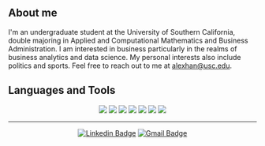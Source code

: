 ## About me

I'm an undergraduate student at the University of Southern California, double majoring in Applied and Computational Mathematics and Business Administration. I am interested in business particularly in the realms of business analytics and data science. My personal interests also include politics and sports. Feel free to reach out to me at alexhan@usc.edu.

## Languages and Tools
  <div align=center>
	  
![](https://img.shields.io/badge/C%2B%2B-00599C?style=for-the-badge&logo=c%2B%2B&logoColor=white) ![](https://img.shields.io/badge/Python-14354C?style=for-the-badge&logo=python&logoColor=white) ![](https://img.shields.io/badge/CSS3-1572B6?style=for-the-badge&logo=css3&logoColor=white) ![](https://img.shields.io/badge/HTML5-E34F26?style=for-the-badge&logo=html5&logoColor=white) ![](https://img.shields.io/badge/javascript-%23323330.svg?style=for-the-badge&logo=javascript&logoColor=%23F7DF1E) ![](https://img.shields.io/badge/latex-%23008080.svg?style=for-the-badge&logo=latex&logoColor=white) ![](https://img.shields.io/badge/Microsoft_Excel-217346?style=for-the-badge&logo=microsoft-excel&logoColor=white) 

  </div>

***
  <div align=center>

[![Linkedin Badge](https://img.shields.io/badge/-LinkedIn-blue?style=flat-square&logo=Linkedin&logoColor=white&link=https://www.linkedin.com/in/seungmin-han-8a5427212/)](https://www.linkedin.com/in/seungmin-han-8a5427212/) [![Gmail Badge](https://img.shields.io/badge/Gmail-d14836?style=flat-square&logo=Gmail&logoColor=white&link=mailto:alexhan@usc.edu)](mailto:alexhan@usc.edu)
	
  </div>

